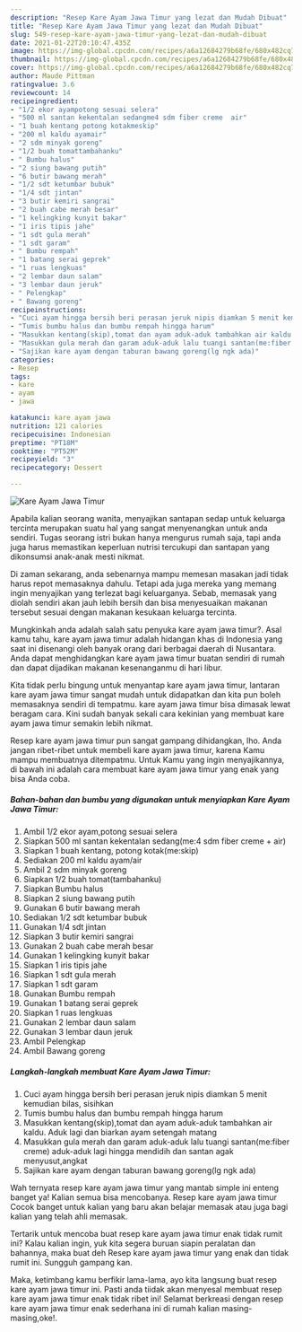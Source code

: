```yaml
---
description: "Resep Kare Ayam Jawa Timur yang lezat dan Mudah Dibuat"
title: "Resep Kare Ayam Jawa Timur yang lezat dan Mudah Dibuat"
slug: 549-resep-kare-ayam-jawa-timur-yang-lezat-dan-mudah-dibuat
date: 2021-01-22T20:10:47.435Z
image: https://img-global.cpcdn.com/recipes/a6a12684279b68fe/680x482cq70/kare-ayam-jawa-timur-foto-resep-utama.jpg
thumbnail: https://img-global.cpcdn.com/recipes/a6a12684279b68fe/680x482cq70/kare-ayam-jawa-timur-foto-resep-utama.jpg
cover: https://img-global.cpcdn.com/recipes/a6a12684279b68fe/680x482cq70/kare-ayam-jawa-timur-foto-resep-utama.jpg
author: Maude Pittman
ratingvalue: 3.6
reviewcount: 14
recipeingredient:
- "1/2 ekor ayampotong sesuai selera"
- "500 ml santan kekentalan sedangme4 sdm fiber creme  air"
- "1 buah kentang potong kotakmeskip"
- "200 ml kaldu ayamair"
- "2 sdm minyak goreng"
- "1/2 buah tomattambahanku"
- " Bumbu halus"
- "2 siung bawang putih"
- "6 butir bawang merah"
- "1/2 sdt ketumbar bubuk"
- "1/4 sdt jintan"
- "3 butir kemiri sangrai"
- "2 buah cabe merah besar"
- "1 kelingking kunyit bakar"
- "1 iris tipis jahe"
- "1 sdt gula merah"
- "1 sdt garam"
- " Bumbu rempah"
- "1 batang serai geprek"
- "1 ruas lengkuas"
- "2 lembar daun salam"
- "3 lembar daun jeruk"
- " Pelengkap"
- " Bawang goreng"
recipeinstructions:
- "Cuci ayam hingga bersih beri perasan jeruk nipis diamkan 5 menit kemudian bilas, sisihkan"
- "Tumis bumbu halus dan bumbu rempah hingga harum"
- "Masukkan kentang(skip),tomat dan ayam aduk-aduk tambahkan air kaldu. Aduk lagi dan biarkan ayam setengah matang"
- "Masukkan gula merah dan garam aduk-aduk lalu tuangi santan(me:fiber creme) aduk-aduk lagi hingga mendidih dan santan agak menyusut,angkat"
- "Sajikan kare ayam dengan taburan bawang goreng(lg ngk ada)"
categories:
- Resep
tags:
- kare
- ayam
- jawa

katakunci: kare ayam jawa 
nutrition: 121 calories
recipecuisine: Indonesian
preptime: "PT18M"
cooktime: "PT52M"
recipeyield: "3"
recipecategory: Dessert

---
```



![Kare Ayam Jawa Timur](https://img-global.cpcdn.com/recipes/a6a12684279b68fe/680x482cq70/kare-ayam-jawa-timur-foto-resep-utama.jpg)

Apabila kalian seorang wanita, menyajikan santapan sedap untuk keluarga tercinta merupakan suatu hal yang sangat menyenangkan untuk anda sendiri. Tugas seorang istri bukan hanya mengurus rumah saja, tapi anda juga harus memastikan keperluan nutrisi tercukupi dan santapan yang dikonsumsi anak-anak mesti nikmat.

Di zaman  sekarang, anda sebenarnya mampu memesan masakan jadi tidak harus repot memasaknya dahulu. Tetapi ada juga mereka yang memang ingin menyajikan yang terlezat bagi keluarganya. Sebab, memasak yang diolah sendiri akan jauh lebih bersih dan bisa menyesuaikan makanan tersebut sesuai dengan makanan kesukaan keluarga tercinta. 



Mungkinkah anda adalah salah satu penyuka kare ayam jawa timur?. Asal kamu tahu, kare ayam jawa timur adalah hidangan khas di Indonesia yang saat ini disenangi oleh banyak orang dari berbagai daerah di Nusantara. Anda dapat menghidangkan kare ayam jawa timur buatan sendiri di rumah dan dapat dijadikan makanan kesenanganmu di hari libur.

Kita tidak perlu bingung untuk menyantap kare ayam jawa timur, lantaran kare ayam jawa timur sangat mudah untuk didapatkan dan kita pun boleh memasaknya sendiri di tempatmu. kare ayam jawa timur bisa dimasak lewat beragam cara. Kini sudah banyak sekali cara kekinian yang membuat kare ayam jawa timur semakin lebih nikmat.

Resep kare ayam jawa timur pun sangat gampang dihidangkan, lho. Anda jangan ribet-ribet untuk membeli kare ayam jawa timur, karena Kamu mampu membuatnya ditempatmu. Untuk Kamu yang ingin menyajikannya, di bawah ini adalah cara membuat kare ayam jawa timur yang enak yang bisa Anda coba.

<!--inarticleads1-->

##### Bahan-bahan dan bumbu yang digunakan untuk menyiapkan Kare Ayam Jawa Timur:

1. Ambil 1/2 ekor ayam,potong sesuai selera
1. Siapkan 500 ml santan kekentalan sedang(me:4 sdm fiber creme + air)
1. Siapkan 1 buah kentang, potong kotak(me:skip)
1. Sediakan 200 ml kaldu ayam/air
1. Ambil 2 sdm minyak goreng
1. Siapkan 1/2 buah tomat(tambahanku)
1. Siapkan  Bumbu halus
1. Siapkan 2 siung bawang putih
1. Gunakan 6 butir bawang merah
1. Sediakan 1/2 sdt ketumbar bubuk
1. Gunakan 1/4 sdt jintan
1. Siapkan 3 butir kemiri sangrai
1. Gunakan 2 buah cabe merah besar
1. Gunakan 1 kelingking kunyit bakar
1. Siapkan 1 iris tipis jahe
1. Siapkan 1 sdt gula merah
1. Siapkan 1 sdt garam
1. Gunakan  Bumbu rempah
1. Gunakan 1 batang serai geprek
1. Siapkan 1 ruas lengkuas
1. Gunakan 2 lembar daun salam
1. Gunakan 3 lembar daun jeruk
1. Ambil  Pelengkap
1. Ambil  Bawang goreng




<!--inarticleads2-->

##### Langkah-langkah membuat Kare Ayam Jawa Timur:

1. Cuci ayam hingga bersih beri perasan jeruk nipis diamkan 5 menit kemudian bilas, sisihkan
1. Tumis bumbu halus dan bumbu rempah hingga harum
1. Masukkan kentang(skip),tomat dan ayam aduk-aduk tambahkan air kaldu. Aduk lagi dan biarkan ayam setengah matang
1. Masukkan gula merah dan garam aduk-aduk lalu tuangi santan(me:fiber creme) aduk-aduk lagi hingga mendidih dan santan agak menyusut,angkat
1. Sajikan kare ayam dengan taburan bawang goreng(lg ngk ada)




Wah ternyata resep kare ayam jawa timur yang mantab simple ini enteng banget ya! Kalian semua bisa mencobanya. Resep kare ayam jawa timur Cocok banget untuk kalian yang baru akan belajar memasak atau juga bagi kalian yang telah ahli memasak.

Tertarik untuk mencoba buat resep kare ayam jawa timur enak tidak rumit ini? Kalau kalian ingin, yuk kita segera buruan siapin peralatan dan bahannya, maka buat deh Resep kare ayam jawa timur yang enak dan tidak rumit ini. Sungguh gampang kan. 

Maka, ketimbang kamu berfikir lama-lama, ayo kita langsung buat resep kare ayam jawa timur ini. Pasti anda tiidak akan menyesal membuat resep kare ayam jawa timur enak tidak ribet ini! Selamat berkreasi dengan resep kare ayam jawa timur enak sederhana ini di rumah kalian masing-masing,oke!.

